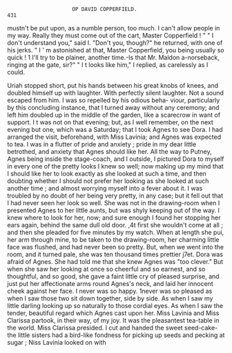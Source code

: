                          OP DAVID COPPERFIELD.                             431
mustn't be put upon, as a numble person, too much. I can't allow
people in my way. Really they must come out of the cart, Master
Copperfield ! "
    " I don't understand you," said I.
    "Don't you, though?" he returned, with one of his jerks. " I ' m
astonished at that, Master Copperfield, you being usually so quick ! 1 I'll
try to be plainer, another time.-Is that Mr. Maldon a-norseback, ringing
at the gate, sir?"
    " I t looks like him," I replied, as carelessly as I could.

   Uriah stopped short, put his hands between his great knobs of knees,
and doubled himself up with laughter. With perfectly silent laughter.
Not a sound escaped from him. I was so repelled by his odious beha-
viour, particularly by this concluding instance, that I turned away without
any ceremony; and left him doubled up in the middle of the garden, like
a scarecrow in want of support.
    I t was not on that evening; but, as I well remember, on the next
evening but one, which was a Saturday; that I took Agnes to see Dora.
I had arranged the visit, beforehand, with Miss Lavinia; and Agnes was
 expected to tea.
    I was in a flutter of pride and anxiety ; pride in my dear little betrothed,
 and anxiety that Agnes should like her. All the way to Putney, Agnes
being inside the stage-coach, and I outside, I pictured Dora to myself in
every one of the pretty looks I knew so well; now making up my mind
that I should like her to look exactly as she looked at such a time, and
then doubting whether I should not prefer her looking as she looked at
such another time ; and almost worrying myself into a fever about it.
   I was troubled by no doubt of her being very pretty, in any case; but
it fell out that I had never seen her look so well. She was not in the
drawing-room when I presented Agnes to her little aunts, but was shyly
keeping out of the way. I knew where to look for her, now; and sure
enough I found her stopping her ears again, behind the same dull old
door.
   ,4t first she wouldn't come at all ; and then she pleaded for five minutes
by my watch. When at length she pui, her arm through mine, to be taken
to the drawing-room, her charming little face was flushed, and had never
been so pretty. But, when we went into the room, and it turned pale, she
was ten thousand times prettier j7et.
   Dora was afraid of Agnes. She had told me that she knew Agnes was
"too clever." But when she saw her looking at once so cheerful and so
earnest, and so thoughtful, and so good, she gave a faint little cry of
pleased surprise, and just put her affectionate arms round Agnes's neck,
and laid her innocent cheek against her face.
   I never was so happy. 1never was so pleased as when I saw those two
sit down together, side by side. As when I saw my little darling looking
up so naturally to those cordial eyes. As when I saw the tender, beautiful
regard which Agnes cast upon her.
   Miss Lavinia and Miss Clarissa partook, in their way, of my joy. It
was the pleasantest tea-table in the world. Miss Clarissa presided. I cut
and handed the sweet seed-cake-the little sisters had a bird-like fondness
for picking up seeds and pecking at sugar ; Niss Lavinia looked on with
